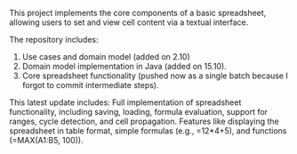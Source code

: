 This project implements the core components of a basic spreadsheet, allowing users to set and view cell content via a textual interface.

The repository includes:

1. Use cases and domain model (added on 2.10)
2. Domain model implementation in Java (added on 15.10).
3. Core spreadsheet functionality (pushed now as a single batch because I forgot to commit intermediate steps).
   
This latest update includes:
Full implementation of spreadsheet functionality, including saving, loading, formula evaluation, support for ranges, cycle detection, and cell propagation.
Features like displaying the spreadsheet in table format, simple formulas (e.g., =12*4+5), and functions (=MAX(A1:B5, 100)).
